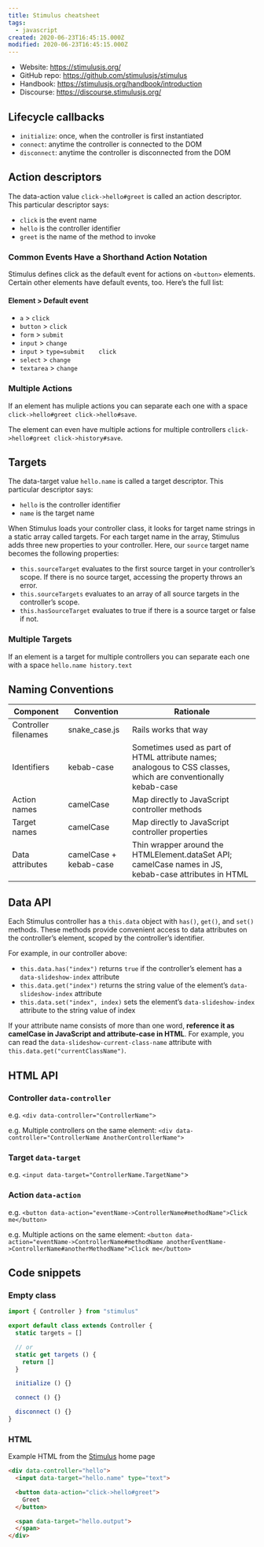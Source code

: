 ```yaml
---
title: Stimulus cheatsheet
tags:
  - javascript
created: 2020-06-23T16:45:15.000Z
modified: 2020-06-23T16:45:15.000Z
---
```


- Website: https://stimulusjs.org/
- GitHub repo: https://github.com/stimulusjs/stimulus
- Handbook: https://stimulusjs.org/handbook/introduction
- Discourse: https://discourse.stimulusjs.org/

## Lifecycle callbacks

- `initialize`: once, when the controller is first instantiated
- `connect`: anytime the controller is connected to the DOM
- `disconnect`: anytime the controller is disconnected from the DOM

## Action descriptors
The data-action value `click->hello#greet` is called an action descriptor. This particular descriptor says:

- `click` is the event name
- `hello` is the controller identifier
- `greet` is the name of the method to invoke

### Common Events Have a Shorthand Action Notation
Stimulus defines click as the default event for actions on `<button>` elements. Certain other elements have default events, too. Here’s the full list:

#### Element > Default event
- `a` > `click`
- `button` > `click`
- `form` > `submit`
- `input` > `change`
- `input` > `type=submit	click`
- `select` > `change`
- `textarea` > `change`

### Multiple Actions
If an element has muliple actions you can separate each one with a space `click->hello#greet click->hello#save`.

The element can even have multiple actions for multiple controllers `click->hello#greet click->history#save`.

## Targets
The data-target value `hello.name` is called a target descriptor. This particular descriptor says:

- `hello` is the controller identifier
- `name` is the target name

When Stimulus loads your controller class, it looks for target name strings in a static array called targets. For each target name in the array, Stimulus adds three new properties to your controller. Here, our `source` target name becomes the following properties:

- `this.sourceTarget` evaluates to the first source target in your controller’s scope. If there is no source target, accessing the property throws an error.
- `this.sourceTargets` evaluates to an array of all source targets in the controller’s scope.
- `this.hasSourceTarget` evaluates to true if there is a source target or false if not.

### Multiple Targets
If an element is a target for multiple controllers you can separate each one with a space `hello.name history.text`

## Naming Conventions

| Component            | Convention             | Rationale                                                                                                     |
| -------------------- | ---------------------- | ------------------------------------------------------------------------------------------------------------- |
| Controller filenames | snake_case.js          | Rails works that way                                                                                          |
| Identifiers          | kebab-case             | Sometimes used as part of HTML attribute names; analogous to CSS classes, which are conventionally kebab-case |
| Action names         | camelCase              | Map directly to JavaScript controller methods                                                                 |
| Target names         | camelCase              | Map directly to JavaScript controller properties                                                              |
| Data attributes      | camelCase + kebab-case | Thin wrapper around the HTMLElement.dataSet API; camelCase names in JS, kebab-case attributes in HTML         |

## Data API
Each Stimulus controller has a `this.data` object with `has()`, `get()`, and `set()` methods. These methods provide convenient access to data attributes on the controller’s element, scoped by the controller’s identifier.

For example, in our controller above:

- `this.data.has("index")` returns `true` if the controller’s element has a `data-slideshow-index` attribute
- `this.data.get("index")` returns the string value of the element’s `data-slideshow-index` attribute
- `this.data.set("index", index)` sets the element’s `data-slideshow-index` attribute to the string value of index

If your attribute name consists of more than one word, **reference it as camelCase in JavaScript and attribute-case in HTML**. For example, you can read the `data-slideshow-current-class-name` attribute with `this.data.get("currentClassName")`.

## HTML API
### Controller `data-controller`
e.g. `<div data-controller="ControllerName">`

e.g. Multiple controllers on the same element: `<div data-controller="ControllerName AnotherControllerName">`

### Target `data-target`
e.g. `<input data-target="ControllerName.TargetName"`>

### Action `data-action`
e.g. `<button data-action="eventName->ControllerName#methodName">Click me</button>`

e.g. Multiple actions on the same element: `<button data-action="eventName->ControllerName#methodName anotherEventName->ControllerName#anotherMethodName">Click me</button>`


## Code snippets

### Empty class
```js
import { Controller } from "stimulus"

export default class extends Controller {
  static targets = []

  // or
  static get targets () {
    return []
  }

  initialize () {}

  connect () {}

  disconnect () {}
}
```

### HTML
Example HTML from the [Stimulus](https://stimulusjs.org/) home page
```html
<div data-controller="hello">
  <input data-target="hello.name" type="text">

  <button data-action="click->hello#greet">
    Greet
  </button>

  <span data-target="hello.output">
  </span>
</div>
```
